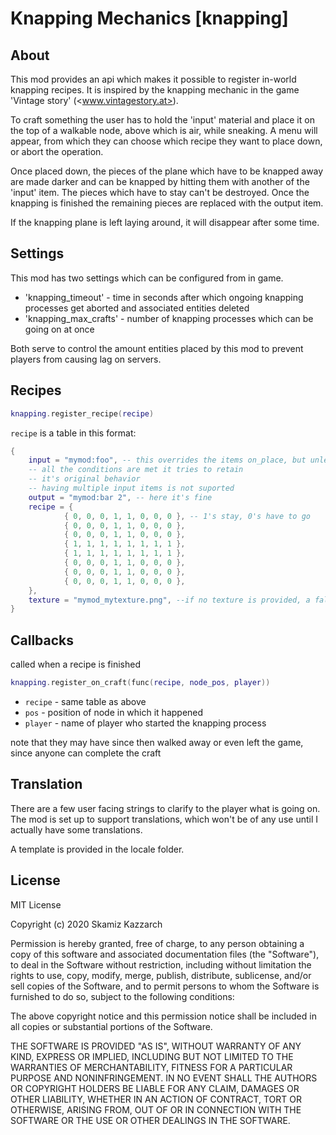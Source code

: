 # Knapping Mechanics [knapping]

## About

This mod provides an api which makes it possible to register in-world knapping recipes.
It is inspired by the knapping mechanic in the game 'Vintage story' (<www.vintagestory.at>).

To craft something the user has to hold the 'input' material and place it
on the top of a walkable node, above which is air, while sneaking.
A menu will appear, from which they can choose which recipe they want to place down,
or abort the operation.

Once placed down, the pieces of the plane which have to be knapped away are made
darker and can be knapped by hitting them with another of the 'input' item.
The pieces which have to stay can't be destroyed.
Once the knapping is finished the remaining pieces are replaced with the output item.

If the knapping plane is left laying around, it will disappear after some time.

## Settings

This mod has two settings which can be configured from in game.

* 'knapping_timeout' - time in seconds after which ongoing knapping processes
      get aborted and associated entities deleted
* 'knapping_max_crafts' - number of knapping processes which can be going on at once

Both serve to control the amount entities placed by this mod to prevent players
from causing lag on servers.

## Recipes

```lua
knapping.register_recipe(recipe)
```

`recipe` is a table in this format:

```lua
{
    input = "mymod:foo", -- this overrides the items on_place, but unless
    -- all the conditions are met it tries to retain
    -- it's original behavior
    -- having multiple input items is not suported
    output = "mymod:bar 2", -- here it's fine
    recipe = {
            { 0, 0, 0, 1, 1, 0, 0, 0 }, -- 1's stay, 0's have to go
            { 0, 0, 0, 1, 1, 0, 0, 0 },
            { 0, 0, 0, 1, 1, 0, 0, 0 },
            { 1, 1, 1, 1, 1, 1, 1, 1 },
            { 1, 1, 1, 1, 1, 1, 1, 1 },
            { 0, 0, 0, 1, 1, 0, 0, 0 },
            { 0, 0, 0, 1, 1, 0, 0, 0 },
            { 0, 0, 0, 1, 1, 0, 0, 0 },
    },
    texture = "mymod_mytexture.png", --if no texture is provided, a fallback is used
}

```

## Callbacks

called when a recipe is finished

```lua
knapping.register_on_craft(func(recipe, node_pos, player))
```

* `recipe` - same table as above
* `pos` - position of node in which it happened
* `player` - name of player who started the knapping process

 note that they may have since then walked away or even left the game,
 since anyone can complete the craft

## Translation

There are a few user facing strings to clarify to the player what is going on.
The mod is set up to support translations, which won't be of any use until I
actually have some translations.

A template is provided in the locale folder.

## License

MIT License

Copyright (c) 2020 Skamiz Kazzarch

Permission is hereby granted, free of charge, to any person obtaining a copy
of this software and associated documentation files (the "Software"), to deal
in the Software without restriction, including without limitation the rights
to use, copy, modify, merge, publish, distribute, sublicense, and/or sell
copies of the Software, and to permit persons to whom the Software is
furnished to do so, subject to the following conditions:

The above copyright notice and this permission notice shall be included in all
copies or substantial portions of the Software.

THE SOFTWARE IS PROVIDED "AS IS", WITHOUT WARRANTY OF ANY KIND, EXPRESS OR
IMPLIED, INCLUDING BUT NOT LIMITED TO THE WARRANTIES OF MERCHANTABILITY,
FITNESS FOR A PARTICULAR PURPOSE AND NONINFRINGEMENT. IN NO EVENT SHALL THE
AUTHORS OR COPYRIGHT HOLDERS BE LIABLE FOR ANY CLAIM, DAMAGES OR OTHER
LIABILITY, WHETHER IN AN ACTION OF CONTRACT, TORT OR OTHERWISE, ARISING FROM,
OUT OF OR IN CONNECTION WITH THE SOFTWARE OR THE USE OR OTHER DEALINGS IN THE
SOFTWARE.
